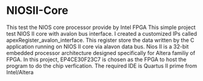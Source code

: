 # NIOSII-Core
This test the NIOS core processor provide by Intel FPGA 
This simple project test NIOS II core with avalon bus interface. 
I created a customized IPs called apexRegister_avalon_interface. 
This register store the data written by the C application running on NIOS II core via alavon data bus. 
Nios II is a 32-bit embedded processor architecture designed specifically for Altera familiy of FPGA. 
In this project, EP4CE30F23C7 is chosen as the FPGA to host the program to do the chip verfication.
The required IDE is Quartus II prime from Intel/Altera
